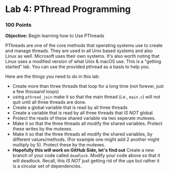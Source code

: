 # Lab 4: PThread Programming 
### 100 Points

**Objective:** Begin learning how to Use PThreads 

PThreads are one of the core methods that operating systems use to create and manage threads. They are used in all Unix based systems and also Linux as well. Microsoft uses their own systems. It's also worth noting that Linux uses a modified version of what Unix & macOS use. This is a "getting started" lab. You can use the provided pthread as a basis to help you. 

Here are the things you need to do in this lab:
+ Create more than three threads that loop for a long time (not forever, just a few thousand loops)
+ using `pthread_join` make it so that the main thread (*i.e.*, `main.c`) will not quit until all three threads are done.
+ Create a global variable that is read by all three threads
+ Create a variable that is read by all three threads that *IS NOT* global. 
+ Protect the reads of these shared variable via two seperate mutexes. 
+ Make it so that the three threads all modify the shared variables. Protect these writes by the mutexes.
+ Make it so that the three threads all modify the shared variables, by different values/methods. (For example one might add 2 another might multiply by 5). Protect these by the mutexes. 
+ **Hopefully this will work on GitHub Side, let's find out** Create a new branch of your code called `deadlock`. Modify your code above so that it will deadlock. Recall, this *IS NOT* just getting rid of the ups but rather it is a circular set of dependencies. 


